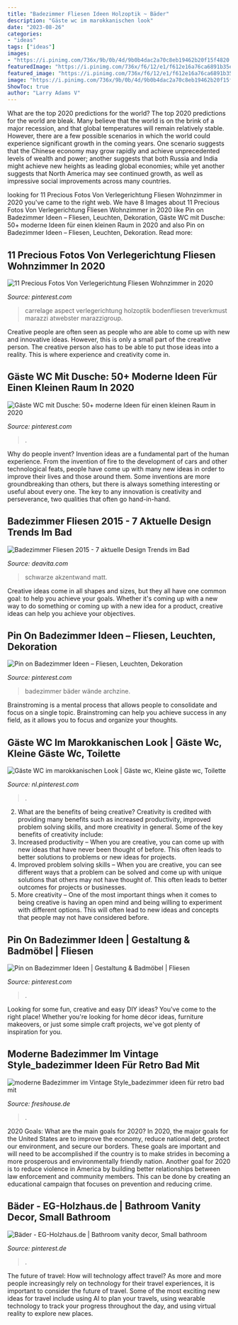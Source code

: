 ```yaml
---
title: "Badezimmer Fliesen Ideen Holzoptik ~ Bäder"
description: "Gäste wc im marokkanischen look"
date: "2023-08-26"
categories:
- "ideas"
tags: ["ideas"]
images:
- "https://i.pinimg.com/736x/9b/0b/4d/9b0b4dac2a70c8eb19462b20f15f4820.jpg"
featuredImage: "https://i.pinimg.com/736x/f6/12/e1/f612e16a76ca6891b35e2d7350a33c64.jpg"
featured_image: "https://i.pinimg.com/736x/f6/12/e1/f612e16a76ca6891b35e2d7350a33c64.jpg"
image: "https://i.pinimg.com/736x/9b/0b/4d/9b0b4dac2a70c8eb19462b20f15f4820.jpg"
ShowToc: true
author: "Larry Adams V"
---
```



What are the top 2020 predictions for the world?
The top 2020 predictions for the world are bleak. Many believe that the world is on the brink of a major recession, and that global temperatures will remain relatively stable. However, there are a few possible scenarios in which the world could experience significant growth in the coming years. One scenario suggests that the Chinese economy may grow rapidly and achieve unprecedented levels of wealth and power; another suggests that both Russia and India might achieve new heights as leading global economies; while yet another suggests that North America may see continued growth, as well as impressive social improvements across many countries.

	

		
looking for 11 Precious Fotos Von Verlegerichtung Fliesen Wohnzimmer in 2020 you've came to the right web. We have 8 Images about 11 Precious Fotos Von Verlegerichtung Fliesen Wohnzimmer in 2020 like Pin on Badezimmer Ideen – Fliesen, Leuchten, Dekoration, Gäste WC mit Dusche: 50+ moderne Ideen für einen kleinen Raum in 2020 and also Pin on Badezimmer Ideen – Fliesen, Leuchten, Dekoration. Read more:
		
    
## 11 Precious Fotos Von Verlegerichtung Fliesen Wohnzimmer In 2020

<img loading=lazy src="https://i.pinimg.com/736x/50/a8/dd/50a8dd44302e28e435a27c6d78a824ed.jpg" onerror="this.onerror=null;this.src='https://tse1.mm.bing.net/th?id=OIP.88PdVkRswM05g__WpIcVUgHaD7&amp;pid=15.1';" alt="11 Precious Fotos Von Verlegerichtung Fliesen Wohnzimmer in 2020">

_Source: pinterest.com_

>carrelage aspect verlegerichtung holzoptik bodenfliesen treverkmust marazzi atwebster marazzigroup. 

	

Creative people are often seen as people who are able to come up with new and innovative ideas. However, this is only a small part of the creative person. The creative person also has to be able to put those ideas into a reality. This is where experience and creativity come in.

    
## Gäste WC Mit Dusche: 50+ Moderne Ideen Für Einen Kleinen Raum In 2020

<img loading=lazy src="https://i.pinimg.com/736x/dc/ce/31/dcce3133cc2f3f91c3e0c1af77f93f44.jpg" onerror="this.onerror=null;this.src='https://tse2.mm.bing.net/th?id=OIP.DMuIpTsobWMGF68CtRi50wHaLF&amp;pid=15.1';" alt="Gäste WC mit Dusche: 50+ moderne Ideen für einen kleinen Raum in 2020">

_Source: pinterest.com_

>. 

	

Why do people invent?
Invention ideas are a fundamental part of the human experience. From the invention of fire to the development of cars and other technological feats, people have come up with many new ideas in order to improve their lives and those around them. Some inventions are more groundbreaking than others, but there is always something interesting or useful about every one. The key to any innovation is creativity and perseverance, two qualities that often go hand-in-hand.

    
## Badezimmer Fliesen 2015 - 7 Aktuelle Design Trends Im Bad

<img loading=lazy src="https://deavita.com/wp-content/uploads/2015/01/badezimmer-fliesen-2015-schwarz-texturen-runder-waschbecken-aufsatz-weiss.jpg" onerror="this.onerror=null;this.src='https://tse2.mm.bing.net/th?id=OIP.XCf83kaSNZbK1JBMOrE5FwHaJ4&amp;pid=15.1';" alt="Badezimmer Fliesen 2015 - 7 aktuelle Design Trends im Bad">

_Source: deavita.com_

>schwarze akzentwand matt. 

	

Creative ideas come in all shapes and sizes, but they all have one common goal: to help you achieve your goals. Whether it's coming up with a new way to do something or coming up with a new idea for a product, creative ideas can help you achieve your objectives.

    
## Pin On Badezimmer Ideen – Fliesen, Leuchten, Dekoration

<img loading=lazy src="https://i.pinimg.com/736x/6d/75/fb/6d75fba2e7fd5033840d3cfd9b8b66b2.jpg" onerror="this.onerror=null;this.src='https://tse1.mm.bing.net/th?id=OIP.0QR9o22RshUILPpaLKq6ygHaLZ&amp;pid=15.1';" alt="Pin on Badezimmer Ideen – Fliesen, Leuchten, Dekoration">

_Source: pinterest.com_

>badezimmer bäder wände archzine. 

	

Brainstroming is a mental process that allows people to consolidate and focus on a single topic. Brainstroming can help you achieve success in any field, as it allows you to focus and organize your thoughts.

    
## Gäste WC Im Marokkanischen Look | Gäste Wc, Kleine Gäste Wc, Toilette

<img loading=lazy src="https://i.pinimg.com/736x/f6/12/e1/f612e16a76ca6891b35e2d7350a33c64.jpg" onerror="this.onerror=null;this.src='https://tse3.mm.bing.net/th?id=OIP.Cs2vv8HXqU7L_xhHwmVK9AHaMS&amp;pid=15.1';" alt="Gäste WC im marokkanischen Look | Gäste wc, Kleine gäste wc, Toilette">

_Source: nl.pinterest.com_

>. 

	

2. What are the benefits of being creative?
Creativity is credited with providing many benefits such as increased productivity, improved problem solving skills, and more creativity in general. Some of the key benefits of creativity include: 
1. Increased productivity – When you are creative, you can come up with new ideas that have never been thought of before. This often leads to better solutions to problems or new ideas for projects. 
2. Improved problem solving skills – When you are creative, you can see different ways that a problem can be solved and come up with unique solutions that others may not have thought of. This often leads to better outcomes for projects or businesses. 
3. More creativity – One of the most important things when it comes to being creative is having an open mind and being willing to experiment with different options. This will often lead to new ideas and concepts that people may not have considered before.

    
## Pin On Badezimmer Ideen | Gestaltung &amp; Badmöbel | Fliesen

<img loading=lazy src="https://i.pinimg.com/736x/0c/55/f2/0c55f269213edfdf81e8bd9203d99939.jpg" onerror="this.onerror=null;this.src='https://tse3.mm.bing.net/th?id=OIP.tS-7IRUF25gOQOx1V3qMiAHaId&amp;pid=15.1';" alt="Pin on Badezimmer Ideen | Gestaltung &amp; Badmöbel | Fliesen">

_Source: pinterest.com_

>. 

	

Looking for some fun, creative and easy DIY ideas? You've come to the right place! Whether you're looking for home décor ideas, furniture makeovers, or just some simple craft projects, we've got plenty of inspiration for you.

    
## Moderne Badezimmer Im Vintage Style_badezimmer Ideen Für Retro Bad Mit

<img loading=lazy src="https://cdn.freshouse.de/uploads/2016/02/moderne-Badezimmer-im-Vintage-Style_badezimmer-ideen-für-retro-bad-mit-vintage-waschtisch-holz-und-moderne-dusche-mit-glaswand-und-mosaik-e1455010461515.jpg" onerror="this.onerror=null;this.src='https://tse4.mm.bing.net/th?id=OIP._aNEP37_7Ho6wup6aeSBBwHaE5&amp;pid=15.1';" alt="moderne Badezimmer im Vintage Style_badezimmer ideen für retro bad mit">

_Source: freshouse.de_

>. 

	

2020 Goals: What are the main goals for 2020?
In 2020, the major goals for the United States are to improve the economy, reduce national debt, protect our environment, and secure our borders. These goals are important and will need to be accomplished if the country is to make strides in becoming a more prosperous and environmentally friendly nation. Another goal for 2020 is to reduce violence in America by building better relationships between law enforcement and community members. This can be done by creating an educational campaign that focuses on prevention and reducing crime.

    
## Bäder - EG-Holzhaus.de | Bathroom Vanity Decor, Small Bathroom

<img loading=lazy src="https://i.pinimg.com/736x/9b/0b/4d/9b0b4dac2a70c8eb19462b20f15f4820.jpg" onerror="this.onerror=null;this.src='https://tse2.mm.bing.net/th?id=OIP.r1Rp1WfBAs5ZOJpeboNq7QHaJ3&amp;pid=15.1';" alt="Bäder - EG-Holzhaus.de | Bathroom vanity decor, Small bathroom">

_Source: pinterest.de_

>. 

	

The future of travel: How will technology affect travel?
As more and more people increasingly rely on technology for their travel experiences, it is important to consider the future of travel. Some of the most exciting new ideas for travel include using AI to plan your travels, using wearable technology to track your progress throughout the day, and using virtual reality to explore new places.

